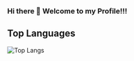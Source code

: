 ### Hi there 👋 Welcome to my Profile!!!

## Top Languages
  ![Top Langs](https://github-readme-stats.vercel.app/api/top-langs/?username=pthongtaem&layout=compact)
